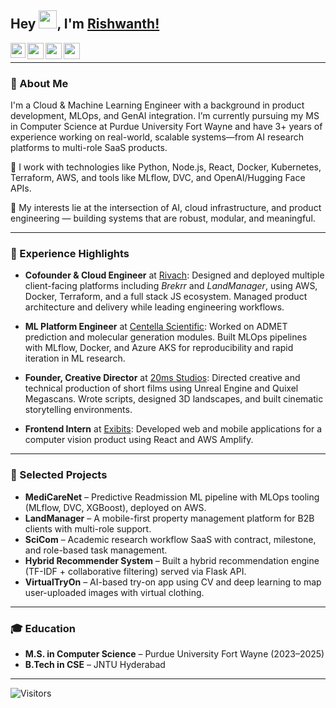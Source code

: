 ## Hey <img src="https://github.com/TheDudeThatCode/TheDudeThatCode/blob/master/Assets/Hi.gif" width="29px">, I'm [Rishwanth!](https://www.rishwanth.com/)

<a href="https://www.linkedin.com/in/RishwanthPerumandla/">
  <img align="left" width="24px" src="https://cdn.jsdelivr.net/npm/simple-icons@v3/icons/linkedin.svg" />
</a>
<a href="https://twitter.com/rishwanth1729">
  <img align="left" width="26px" src="https://cdn.jsdelivr.net/npm/simple-icons@v3/icons/twitter.svg" />
</a>
<a href="mailto:rishwanth.perumandla@hotmail.com">
  <img align="left" width="26px" src="https://cdn.jsdelivr.net/npm/simple-icons@v3/icons/gmail.svg" />
</a>
<a href="https://www.youtube.com/@ripe6096">
  <img align="left" width="26px" src="https://cdn.jsdelivr.net/npm/simple-icons@v3/icons/youtube.svg" />
</a>
<br/>

---

### 🚀 About Me
I'm a Cloud & Machine Learning Engineer with a background in product development, MLOps, and GenAI integration. I’m currently pursuing my MS in Computer Science at Purdue University Fort Wayne and have 3+ years of experience working on real-world, scalable systems—from AI research platforms to multi-role SaaS products.

🔧 I work with technologies like Python, Node.js, React, Docker, Kubernetes, Terraform, AWS, and tools like MLflow, DVC, and OpenAI/Hugging Face APIs.

🧠 My interests lie at the intersection of AI, cloud infrastructure, and product engineering — building systems that are robust, modular, and meaningful.

---

### 💼 Experience Highlights

- **Cofounder & Cloud Engineer** at [Rivach](https://www.rivach.com): Designed and deployed multiple client-facing platforms including *Brekrr* and *LandManager*, using AWS, Docker, Terraform, and a full stack JS ecosystem. Managed product architecture and delivery while leading engineering workflows.

- **ML Platform Engineer** at [Centella Scientific](https://centella.co.in): Worked on ADMET prediction and molecular generation modules. Built MLOps pipelines with MLflow, Docker, and Azure AKS for reproducibility and rapid iteration in ML research.

- **Founder, Creative Director** at [20ms Studios](https://www.20msstudios.com): Directed creative and technical production of short films using Unreal Engine and Quixel Megascans. Wrote scripts, designed 3D landscapes, and built cinematic storytelling environments.

- **Frontend Intern** at [Exibits](https://exibits.io): Developed web and mobile applications for a computer vision product using React and AWS Amplify.

---

### 🧪 Selected Projects

- **MediCareNet** – Predictive Readmission ML pipeline with MLOps tooling (MLflow, DVC, XGBoost), deployed on AWS.  
- **LandManager** – A mobile-first property management platform for B2B clients with multi-role support.  
- **SciCom** – Academic research workflow SaaS with contract, milestone, and role-based task management.  
- **Hybrid Recommender System** – Built a hybrid recommendation engine (TF-IDF + collaborative filtering) served via Flask API.  
- **VirtualTryOn** – AI-based try-on app using CV and deep learning to map user-uploaded images with virtual clothing.

---

### 🎓 Education

- **M.S. in Computer Science** – Purdue University Fort Wayne (2023–2025)  
- **B.Tech in CSE** – JNTU Hyderabad

---


![Visitors](https://visitor-badge.laobi.icu/badge?page_id=RishwanthPerumandla.RishwanthPerumandla)
